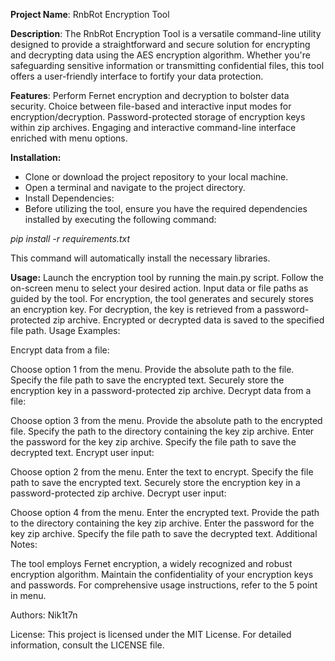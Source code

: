 **Project Name**: RnbRot Encryption Tool

**Description**:
The RnbRot Encryption Tool is a versatile command-line utility designed to provide a straightforward and secure solution for encrypting and decrypting data using the AES encryption algorithm. Whether you're safeguarding sensitive information or transmitting confidential files, this tool offers a user-friendly interface to fortify your data protection.

**Features**:
Perform Fernet encryption and decryption to bolster data security.
Choice between file-based and interactive input modes for encryption/decryption.
Password-protected storage of encryption keys within zip archives.
Engaging and interactive command-line interface enriched with menu options.

**Installation:**
* Clone or download the project repository to your local machine.
* Open a terminal and navigate to the project directory.
* Install Dependencies:
* Before utilizing the tool, ensure you have the required dependencies installed by executing the following command:

_pip install -r requirements.txt_

This command will automatically install the necessary libraries.

**Usage:**
Launch the encryption tool by running the main.py script.
Follow the on-screen menu to select your desired action.
Input data or file paths as guided by the tool.
For encryption, the tool generates and securely stores an encryption key. For decryption, the key is retrieved from a password-protected zip archive.
Encrypted or decrypted data is saved to the specified file path.
Usage Examples:

Encrypt data from a file:

Choose option 1 from the menu.
Provide the absolute path to the file.
Specify the file path to save the encrypted text.
Securely store the encryption key in a password-protected zip archive.
Decrypt data from a file:

Choose option 3 from the menu.
Provide the absolute path to the encrypted file.
Specify the path to the directory containing the key zip archive.
Enter the password for the key zip archive.
Specify the file path to save the decrypted text.
Encrypt user input:

Choose option 2 from the menu.
Enter the text to encrypt.
Specify the file path to save the encrypted text.
Securely store the encryption key in a password-protected zip archive.
Decrypt user input:

Choose option 4 from the menu.
Enter the encrypted text.
Provide the path to the directory containing the key zip archive.
Enter the password for the key zip archive.
Specify the file path to save the decrypted text.
Additional Notes:

The tool employs Fernet encryption, a widely recognized and robust encryption algorithm.
Maintain the confidentiality of your encryption keys and passwords.
For comprehensive usage instructions, refer to the 5 point in menu.

Authors:
Nik1t7n

License:
This project is licensed under the MIT License. For detailed information, consult the LICENSE file.
